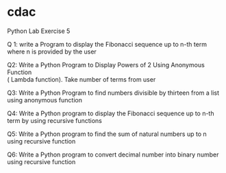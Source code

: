 # cdac
Python Lab Exercise 5


Q 1: write a Program to display the Fibonacci sequence up to n-th term where n is provided by the user


Q2: Write a Python Program to Display Powers of 2 Using Anonymous Function  
( Lambda function). Take number of terms from user

Q3: Write a Python Program to find numbers divisible by thirteen from a list using anonymous function


Q4: Write a Python program to display the Fibonacci sequence up to n-th term by using recursive functions


Q5: Write a Python program to find the sum of natural numbers up to n using recursive function

 
Q6: Write a Python program to convert decimal number into binary number using recursive function


